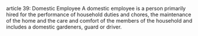 article 39: Domestic Employee
A domestic employee is a person primarily hired for the performance of household duties and chores, the maintenance of the home and the care and comfort of the members of the household and includes a domestic gardeners, guard or driver.
<ul>
</ul>